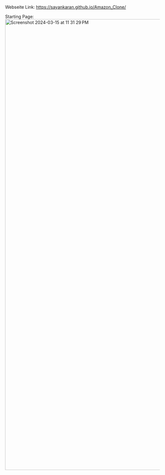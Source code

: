 Webseite Link: https://sayankaran.github.io/Amazon_Clone/

Starting Page: 
<img width="1470" alt="Screenshot 2024-03-15 at 11 31 29 PM" src="https://github.com/SayanKaran/Amazon_Clone/assets/121146187/127755c8-c0af-4eb5-86bc-6a9d2d284868">
